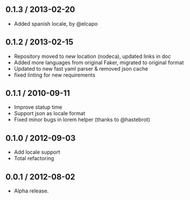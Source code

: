 0.1.3 / 2013-02-20
------------------

* Added spanish locale, by @elcapo


0.1.2 / 2013-02-15
------------------

* Repository moved to new location (nodeca), updated links in doc
* Added more languages from original Faker, migrated to original format
* Updated to new fast yaml parser & removed json cache
* fixed linting for new requirements


0.1.1 / 2010-09-11
------------------

* Improve statup time
* Support json as locale format
* Fixed minor bugs in lorem helper (thanks to @hastebrot)


0.1.0 / 2012-09-03
------------------

* Add locale support
* Total refactoring


0.0.1 / 2012-08-02
------------------

* Alpha release.
